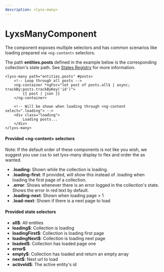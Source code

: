 ```yaml
---
description: <lyxs-many>
---
```


# LyxsManyComponent

The component exposes multiple selectors and has common scenarios like loading prepared via `<ng-content>` selectors.

The path **entities.posts** defined in the example below is the corresponding collection's state path. See [States Registry](../states-registry.md) for more information.

```markup
<lyxs-many path="entities.posts" #posts>
    <!-- Loop through all posts -->
    <ng-container *ngFor="let post of posts.all$ | async; trackBy:posts.trackByKey('id')">
        {{ post | json }}
    </ng-container>
    
    <!-- Will be shown when loading through <ng-content select=".loading"> -->
    <div class="loading">
        Loading posts...
    </div>
</lyxs-many>
```

#### Provided &lt;ng-content&gt; selectors

Note: If the default order of these components is not like you wish, we suggest you use css to set lyxs-many display to flex and order the as wanted. 

* **.loading:** Shown while the collection is loading.
* **.loading-first**: If provided, will show this instead of .loading when loading the first page of a collection.
* **.error**: Shows whenever there is an error logged in the collection's state. Shows the error in red text by default.
* **.loading-next**: Shown when loading page &gt; 1
* **.load-next**: Shown if there is a next page to load

#### Provided state selectors

* **all$**: All entities
* **loading$**: Collection is loading
* **loadingFirst$**: Collection is loading first page
* **loadingNext$**: Collection is loading next page
* **loaded$**: Collection has loaded page one
* **error$**
* **empty$**: Collection has loaded and return an empty array
* **next$**: Next url to load
* **activeId$**: The active entity's id

